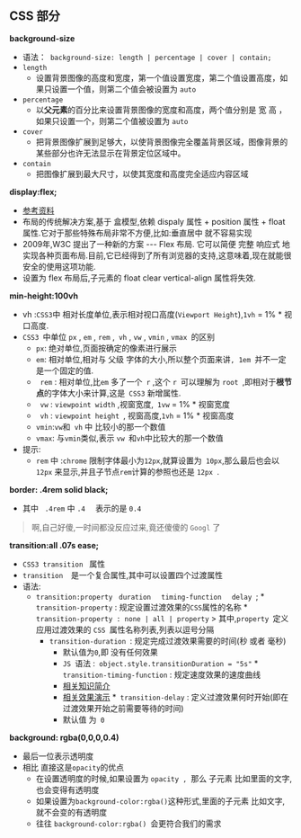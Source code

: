 ## CSS 部分

**background-size**
* 语法：``` background-size: length | percentage | cover | contain;```
* ```length``` 
    * 设置背景图像的高度和宽度，第一个值设置宽度，第二个值设置高度，如果只设置一个值，则第二个值会被设置为 ```auto```
* ```percentage``` 
    * 以**父元素**的百分比来设置背景图像的宽度和高度，两个值分别是 宽 高 ，如果只设置一个，则第二个值被设置为 ```auto```
* ```cover```
    * 把背景图像扩展到足够大，以使背景图像完全覆盖背景区域，图像背景的某些部分也许无法显示在背景定位区域中。
* ```contain```
    * 把图像扩展到最大尺寸，以使其宽度和高度完全适应内容区域

**display:flex;**
* [参考资料](http://www.ruanyifeng.com/blog/2015/07/flex-grammar.html)
* 布局的传统解决方案,基于 盒模型,依赖 dispaly 属性 +  position 属性 + float 属性.它对于那些特殊布局非常不方便,比如:垂直居中 就不容易实现
* 2009年,W3C 提出了一种新的方案 --- Flex 布局. 它可以简便 完整 响应式 地实现各种页面布局.目前,它已经得到了所有浏览器的支持,这意味着,现在就能很安全的使用这项功能.
* 设置为 flex 布局后,子元素的 float clear vertical-align 属性将失效.

**min-height:100vh**
* vh :```CSS3```中 相对长度单位,表示相对视口高度(```Viewport Height```),```1vh``` = 1% * 视口高度.
* ```CSS3 ```中单位 ```px``` , ```em``` , ```rem``` ,``` vh``` , ```vw``` , ```vmin``` , ```vmax ```的区别
    * ``` px ```: 绝对单位,页面按确定的像素进行展示
    * ``` em ```: 相对单位,相对与 父级 字体的大小,所以整个页面来讲```, 1em ```并不一定是一个固定的值.
    * ``` rem``` : 相对单位,比``` em ``` 多了一个``` r``` ,这个 ```r ```可以理解为 ```root ```,即相对于**根节点**的字体大小来计算,这是``` CSS3``` 新增属性.
    * ``` vw``` : ```viewpoint width``` ,视窗宽度,``` 1vw``` = 1% * 视窗宽度
    * ``` vh``` : ```viewpoint height ```, 视窗高度,```1vh``` = 1% * 视窗高度
    * ``` vmin ```:``` vw ```和``` vh``` 中 比较小的那一个数值
    * ``` vmax ```: 与``` vmin ```类似,表示 ```vw ```和``` vh ```中比较大的那一个数值
* 提示:
    * ```rem``` 中 :```chrome``` 限制字体最小为``` 12px ```,就算设置为``` 10px```,那么最后也会以``` 12px``` 来显示,并且子节点``` rem ```计算的参照也还是 ```12px ```.

**border: .4rem solid black;**
* 其中  ``` .4rem``` 中  ```.4  ``` 表示的是 ``` 0.4 ```
> 啊,自己好傻,一时间都没反应过来,竟还傻傻的  ```Googl``` 了

**transition:all .07s ease;**
* ```CSS3 transition ``` 属性
* ```transition  ```是一个复合属性,其中可以设置四个过渡属性
* 语法:
    * ```transition:property ```     ```duration  ``` ``` timing-function   ```     ```delay ```;
        *``` transition-property``` : 规定设置过渡效果的``` CSS ```属性的名称
            * ```transition-property : none | all | property```
            > 其中,```property ```定义应用过渡效果的 ```CSS ```属性名称列表,列表以逗号分隔
        * ```transition-duration ```: 规定完成过渡效果需要的时间(秒 或者 毫秒)
            * 默认值为``` 0 ```,即 没有任何效果
            * ```JS ```语法 :``` object.style.transitionDuration = "5s"```
        *``` transition-timing-function``` : 规定速度效果的速度曲线
            * [相关知识简介](http://www.w3school.com.cn/cssref/pr_transition-timing-function.asp)
            * [相关效果演示](http://www.w3school.com.cn/tiy/t.asp?f=css3_transition-timing-function2)
        *``` transition-delay``` : 定义过渡效果何时开始(即在过渡效果开始之前需要等待的时间)
            * 默认值 为``` 0```

**background: rgba(0,0,0,0.4)**
* 最后一位表示透明度
* 相比 直接这是``` opacity ```的优点
    * 在设置透明度的时候,如果设置为 ```opacity , ```那么 子元素 比如里面的文字,也会变得有透明度
    * 如果设置为``` background-color:rgba() ```这种形式,里面的子元素 比如文字,就不会变的有透明度
    * 往往 ```background-color:rgba() ```会更符合我们的需求

